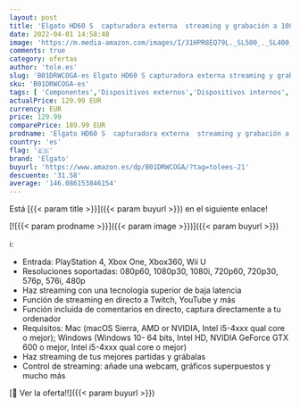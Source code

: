 ```yaml
---
layout: post
title: 'Elgato HD60 S  capturadora externa  streaming y grabación a 1080p60 con latencia ultrabaja en PS5  PS4/Pro  Xbox Series X/S  Xbox One X/S  en OBS  Twitch  YouTube  funciona con PC y Mac'
date: 2022-04-01 14:58:48
image: 'https://m.media-amazon.com/images/I/31HPR8EQ79L._SL500_._SL400_.jpg'
comments: true
category: ofertas
author: 'tole.es'
slug: 'B01DRWCOGA-es Elgato HD60 S capturadora externa streaming y grabación a...'
sku: 'B01DRWCOGA-es'
tags: [ 'Componentes','Dispositivos externos','Dispositivos internos','Informática','Sintonizadores de televisión externos','Tarjetas internas de sintonización de TV y captura de vídeo','Videojuegos','elgato','ps5','xbox', ]
actualPrice: 129.99 EUR
currency: EUR
price: 129.99
comparePrice: 189.99 EUR
prodname: 'Elgato HD60 S  capturadora externa  streaming y grabación a 1080p60 con latencia ultrabaja en PS5  PS4/Pro  Xbox Series X/S  Xbox One X/S  en OBS  Twitch  YouTube  funciona con PC y Mac'
country: 'es'
flag: '🇪🇸'
brand: 'Elgato'
buyurl: 'https://www.amazon.es/dp/B01DRWCOGA/?tag=tolees-21'
descuento: '31.58'
average: '146.086153846154'
---
```


Está [{{< param title >}}]({{< param buyurl >}}) en el siguiente enlace!

[![{{< param prodname >}}]({{< param image >}})]({{< param buyurl >}})

ℹ️:

- Entrada: PlayStation 4, Xbox One, Xbox360, Wii U
- Resoluciones soportadas: 080p60, 1080p30, 1080i, 720p60, 720p30, 576p, 576i, 480p
- Haz streaming con una tecnología superior de baja latencia
- Función de streaming en directo a Twitch, YouTube y más
- Función incluida de comentarios en directo, captura directamente a tu ordenador
- Requisitos: Mac (macOS Sierra, AMD or NVIDIA, Intel i5-4xxx qual core o mejor); Windows (Windows 10- 64 bits, Intel HD, NVIDIA GeForce GTX 600 o mejor, Intel i5-4xxx qual core o mejor)
- Haz streaming de tus mejores partidas y grábalas
- Control de streaming: añade una webcam, gráficos superpuestos y mucho más

[🛒 Ver la oferta!!]({{< param buyurl >}})
